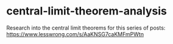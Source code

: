 # central-limit-theorem-analysis
Research into the central limit theorems for this series of posts: https://www.lesswrong.com/s/AaKNSG7caKMFmPWtn
